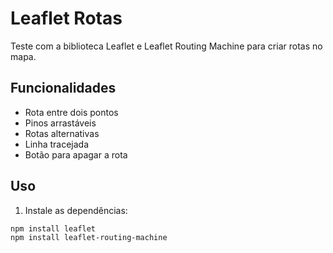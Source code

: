 # Leaflet Rotas

Teste com a biblioteca Leaflet e Leaflet Routing Machine para criar rotas no mapa.

## Funcionalidades

- Rota entre dois pontos
- Pinos arrastáveis
- Rotas alternativas
- Linha tracejada
- Botão para apagar a rota

## Uso

1. Instale as dependências:
```bash
npm install leaflet
npm install leaflet-routing-machine
